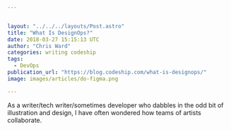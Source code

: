 ```yaml
---


layout: "../../../layouts/Post.astro"
title: "What Is DesignOps?"
date: 2018-03-27 15:15:13 UTC
author: "Chris Ward"
categories: writing codeship
tags:
  - DevOps
publication_url: "https://blog.codeship.com/what-is-designops/"
image: images/articles/do-figma.png

---
```

As a writer/tech writer/sometimes developer who dabbles in the odd bit of illustration and design, I have often wondered how teams of artists collaborate.

